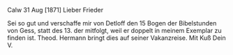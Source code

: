  Calw 31 Aug [1871]
Lieber Frieder

Sei so gut und verschaffe mir von Detloff den 15 Bogen der Bibelstunden von Gess, statt des 13. der mitfolgt, weil er doppelt in meinem Exemplar zu finden ist. Theod. Hermann bringt dies auf seiner Vakanzreise. 
 Mit Kuß
 Dein V.
